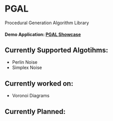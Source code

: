 # PGAL
Procedural Generation Algorithm Library

#### Demo Application: [PGAL Showcase](https://dotpys.github.io/PGAL/)

## Currently Supported Algotihms:
- Perlin Noise
- Simplex Noise

## Currently worked on:
- Voronoi Diagrams

## Currently Planned:

